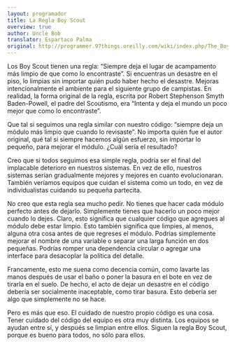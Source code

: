 ```yaml
---
layout: programador
title: La Regla Boy Scout
overview: true
author: Uncle Bob
translator: Espartaco Palma
original: http://programmer.97things.oreilly.com/wiki/index.php/The_Boy_Scout_Rule
---
```


Los Boy Scout tienen una regla: “Siempre deja el lugar de acampamento
más limpio de que como lo encontraste”. Si encuentras un desastre en el
piso, lo limpias sin importar quién pudo haber hecho el desastre.
Mejoras intencionalmente el ambiente para el siguiente grupo de
campistas. En realidad, la forma original de la regla, escrita por
Robert Stephenson Smyth Baden-Powell, el padre del Scoutismo, era
“Intenta y deja el mundo un poco mejor que como lo encontraste”.

Que tal si seguimos una regla similar con nuestro código: “siempre deja
un módulo más limpio que cuando lo revisaste”. No importa quién fue el
autor original, qué tal si siempre hacemos algún esfuerzo, sin importar
lo pequeño, para mejorar el módulo. ¿Cuál sería el resultado?

Creo que si todos seguimos esa simple regla, podría ser el final del
implacable deterioro en nuestros sistemas. En vez de ello, nuestros
sistemas serían gradualmente mejores y mejores en cuanto evolucionaran.
También veríamos equipos que cuidan el sistema como un todo, en vez de
individualistas cuidando su pequeña partecita.

No creo que esta regla sea mucho pedir. No tienes que hacer cada módulo
perfecto antes de dejarlo. Simplemente tienes que hacerlo un poco mejor
cuando lo dejes. Claro, esto significa que cualquier código que agregues
al módulo debe estar limpio. Esto también significa que limpies, al
menos, alguna otra cosa antes de que regreses el módulo. Podrías
simplemente mejorar el nombre de una variable o separar una larga
función en dos pequeñas. Podrías romper una dependencia circular o
agregar una interface para desacoplar la política del detalle.

Francamente, esto me suena como decencia común, como lavarte las manos
después de usar el baño o poner la basura en el bote en vez de tirarla
en el suelo. De hecho, el acto de dejar un desastre en el código debería
ser socialmente inaceptable, como tirar basura. Esto debería ser algo
que simplemente no se hace.

Pero es más que eso. El cuidado de nuestro propio código es una cosa.
Tener cuidado del código del equipo es otra muy distinta. Los equipos se
ayudan entre sí, y después se limpian entre ellos. Siguen la regla Boy
Scout, porque es bueno para todos, no sólo para ellos.

